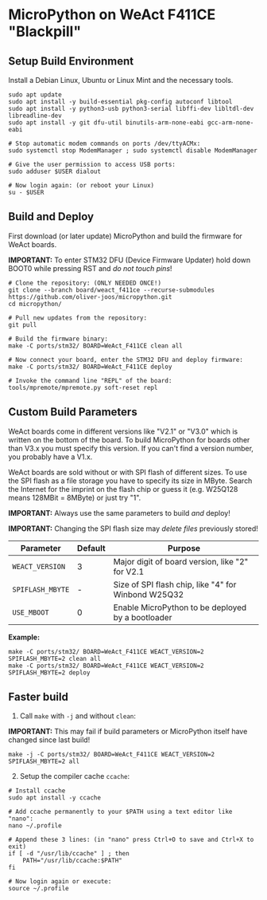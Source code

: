 
# MicroPython on WeAct F411CE "Blackpill"

## Setup Build Environment
Install a Debian Linux, Ubuntu or Linux Mint and the necessary tools.

```shell
sudo apt update
sudo apt install -y build-essential pkg-config autoconf libtool
sudo apt install -y python3-usb python3-serial libffi-dev libltdl-dev libreadline-dev
sudo apt install -y git dfu-util binutils-arm-none-eabi gcc-arm-none-eabi

# Stop automatic modem commands on ports /dev/ttyACMx:
sudo systemctl stop ModemManager ; sudo systemctl disable ModemManager

# Give the user permission to access USB ports:
sudo adduser $USER dialout

# Now login again: (or reboot your Linux)
su - $USER
```

## Build and Deploy
First download (or later update) MicroPython and build the firmware for WeAct boards.

**IMPORTANT:** To enter STM32 DFU (Device Firmware Updater) hold down BOOT0 while pressing RST and *do not touch pins*!

```shell
# Clone the repository: (ONLY NEEDED ONCE!)
git clone --branch board/weact_f411ce --recurse-submodules https://github.com/oliver-joos/micropython.git
cd micropython/

# Pull new updates from the repository:
git pull

# Build the firmware binary:
make -C ports/stm32/ BOARD=WeAct_F411CE clean all

# Now connect your board, enter the STM32 DFU and deploy firmware:
make -C ports/stm32/ BOARD=WeAct_F411CE deploy

# Invoke the command line "REPL" of the board:
tools/mpremote/mpremote.py soft-reset repl
```

## Custom Build Parameters
WeAct boards come in different versions like "V2.1" or "V3.0" which is written on the bottom of the board.
To build MicroPython for boards other than V3.x you must specify this version.
If you can't find a version number, you probably have a V1.x.

WeAct boards are sold without or with SPI flash of different sizes.
To use the SPI flash as a file storage you have to specify its size in MByte.
Search the Internet for the imprint on the flash chip or guess it (e.g. W25Q128 means 128MBit = 8MByte) or just try "1".

**IMPORTANT:** Always use the same parameters to build *and* deploy!

**IMPORTANT:** Changing the SPI flash size may *delete files* previously stored!

Parameter       | Default | Purpose
--------------- | ------- | -------
`WEACT_VERSION` |   3     | Major digit of board version, like "2" for V2.1
`SPIFLASH_MBYTE`|   -     | Size of SPI flash chip, like "4" for Winbond W25Q32
`USE_MBOOT`     |   0     | Enable MicroPython to be deployed by a bootloader

**Example:**
```shell
make -C ports/stm32/ BOARD=WeAct_F411CE WEACT_VERSION=2 SPIFLASH_MBYTE=2 clean all
make -C ports/stm32/ BOARD=WeAct_F411CE WEACT_VERSION=2 SPIFLASH_MBYTE=2 deploy
```

## Faster build
1. Call ``make`` with ``-j`` and without ``clean``:

  **IMPORTANT:** This may fail if build parameters or MicroPython itself have changed since last build!

  ```shell
  make -j -C ports/stm32/ BOARD=WeAct_F411CE WEACT_VERSION=2 SPIFLASH_MBYTE=2 all
  ```

2. Setup the compiler cache ``ccache``:

  ```shell
  # Install ccache
  sudo apt install -y ccache

  # Add ccache permanently to your $PATH using a text editor like "nano":
  nano ~/.profile

  # Append these 3 lines: (in "nano" press Ctrl+O to save and Ctrl+X to exit)
  if [ -d "/usr/lib/ccache" ] ; then
      PATH="/usr/lib/ccache:$PATH"
  fi

  # Now login again or execute:
  source ~/.profile
  ```
